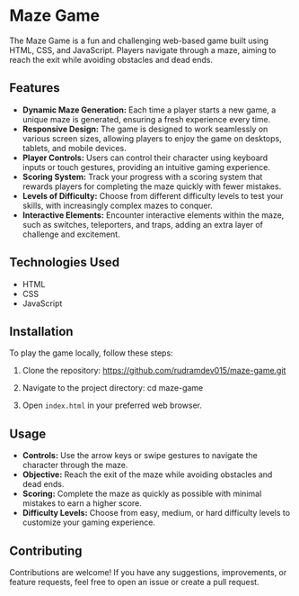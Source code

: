 # Maze Game

The Maze Game is a fun and challenging web-based game built using HTML, CSS, and JavaScript. Players navigate through a maze, aiming to reach the exit while avoiding obstacles and dead ends.

## Features

- **Dynamic Maze Generation:** Each time a player starts a new game, a unique maze is generated, ensuring a fresh experience every time.
- **Responsive Design:** The game is designed to work seamlessly on various screen sizes, allowing players to enjoy the game on desktops, tablets, and mobile devices.
- **Player Controls:** Users can control their character using keyboard inputs or touch gestures, providing an intuitive gaming experience.
- **Scoring System:** Track your progress with a scoring system that rewards players for completing the maze quickly with fewer mistakes.
- **Levels of Difficulty:** Choose from different difficulty levels to test your skills, with increasingly complex mazes to conquer.
- **Interactive Elements:** Encounter interactive elements within the maze, such as switches, teleporters, and traps, adding an extra layer of challenge and excitement.

## Technologies Used

- HTML
- CSS
- JavaScript

## Installation

To play the game locally, follow these steps:

1. Clone the repository:
https://github.com/rudramdev015/maze-game.git


2. Navigate to the project directory:
cd maze-game

3. Open `index.html` in your preferred web browser.

## Usage

- **Controls:** Use the arrow keys or swipe gestures to navigate the character through the maze.
- **Objective:** Reach the exit of the maze while avoiding obstacles and dead ends.
- **Scoring:** Complete the maze as quickly as possible with minimal mistakes to earn a higher score.
- **Difficulty Levels:** Choose from easy, medium, or hard difficulty levels to customize your gaming experience.

## Contributing

Contributions are welcome! If you have any suggestions, improvements, or feature requests, feel free to open an issue or create a pull request.
